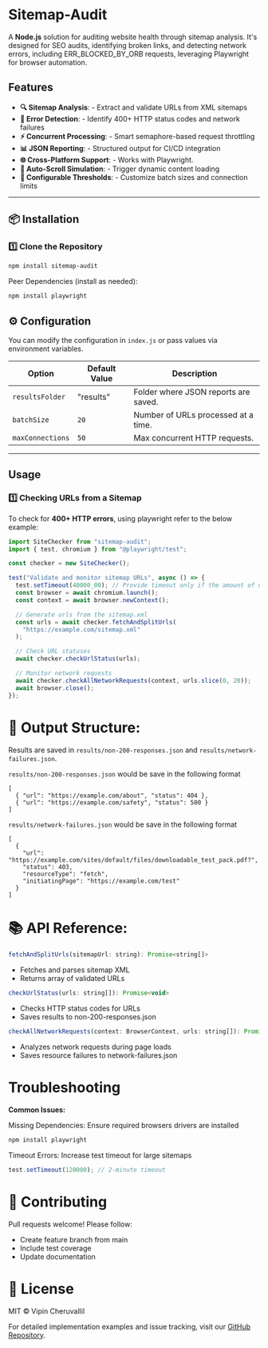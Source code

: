 # Sitemap-Audit

A **Node.js** solution for auditing website health through sitemap analysis. It's designed for SEO audits, identifying broken links, and detecting network errors, including ERR_BLOCKED_BY_ORB requests, leveraging Playwright for browser automation.

## Features

- **🔍 Sitemap Analysis**: - Extract and validate URLs from XML sitemaps
- **🚨 Error Detection**: - Identify 400+ HTTP status codes and network failures
- **⚡ Concurrent Processing**: - Smart semaphore-based request throttling
- **📊 JSON Reporting**: - Structured output for CI/CD integration
- **🌐 Cross-Platform Support**: - Works with Playwright.
- **🔄 Auto-Scroll Simulation**: - Trigger dynamic content loading
- **🔧 Configurable Thresholds**: - Customize batch sizes and connection limits

---

## 📦 Installation

### **1️⃣ Clone the Repository**

```sh
npm install sitemap-audit
```

Peer Dependencies (install as needed):

```sh
npm install playwright
```

## ⚙️ Configuration

You can modify the configuration in `index.js` or pass values via environment variables.

| Option           | Default Value | Description                          |
| ---------------- | ------------- | ------------------------------------ |
| `resultsFolder`  | "results"     | Folder where JSON reports are saved. |
| `batchSize`      | `20`          | Number of URLs processed at a time.  |
| `maxConnections` | `50`          | Max concurrent HTTP requests.        |

---

## Usage

### **1️⃣ Checking URLs from a Sitemap**

To check for **400+ HTTP errors**, using playwright refer to the below example:

```js
import SiteChecker from "sitemap-audit";
import { test, chromium } from "@playwright/test";

const checker = new SiteChecker();

test("Validate and monitor sitemap URLs", async () => {
  test.setTimeout(40000_00); // Provide timeout only if the amount of urls being checked is greater than 200
  const browser = await chromium.launch();
  const context = await browser.newContext();

  // Generate urls from the sitemap.xml
  const urls = await checker.fetchAndSplitUrls(
    "https://example.com/sitemap.xml"
  );

  // Check URL statuses
  await checker.checkUrlStatus(urls);

  // Monitor network requests
  await checker.checkAllNetworkRequests(context, urls.slice(0, 20));
  await browser.close();
});
```

# 💾 Output Structure:

Results are saved in `results/non-200-responses.json` and `results/network-failures.json`.

`results/non-200-responses.json` would be save in the following format

```
[
  { "url": "https://example.com/about", "status": 404 },
  { "url": "https://example.com/safety", "status": 500 }
]
```

`results/network-failures.json` would be save in the following format

```
[
  {
    "url": "https://example.com/sites/default/files/downloadable_test_pack.pdf?",
    "status": 403,
    "resourceType": "fetch",
    "initiatingPage": "https://example.com/test"
  }
]
```

# 📚 API Reference:

```js
fetchAndSplitUrls(sitemapUrl: string): Promise<string[]>
```

- Fetches and parses sitemap XML
- Returns array of validated URLs

```js
checkUrlStatus(urls: string[]): Promise<void>
```

- Checks HTTP status codes for URLs
- Saves results to non-200-responses.json

```js
checkAllNetworkRequests(context: BrowserContext, urls: string[]): Promise<void>
```

- Analyzes network requests during page loads
- Saves resource failures to network-failures.json

# Troubleshooting

**Common Issues:**

Missing Dependencies: Ensure required browsers drivers are installed

```sh
npm install playwright
```

Timeout Errors: Increase test timeout for large sitemaps

```js
test.setTimeout(120000); // 2-minute timeout
```

# 🤝 Contributing

Pull requests welcome! Please follow:

- Create feature branch from main
- Include test coverage
- Update documentation

# 📄 License

MIT © Vipin Cheruvallil

For detailed implementation examples and issue tracking, visit our [GitHub Repository](https://github.com/vipinc09/site-audit).
